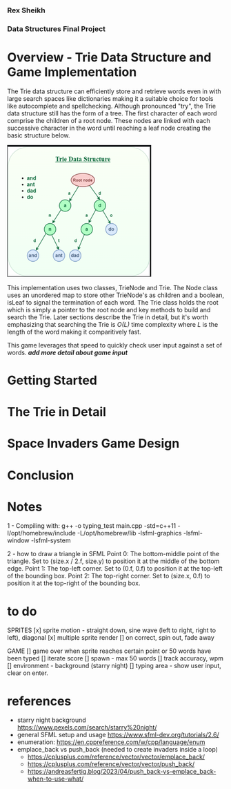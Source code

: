 ### Rex Sheikh 
### Data Structures Final Project 


# Overview - Trie Data Structure and Game Implementation 
The Trie data structure can efficiently store and retrieve words even in with large search spaces like dictionaries making it a suitable choice for tools like autocomplete and spellchecking. Although pronounced "try", the Trie data structure still has the form of a tree. The first character of each word comprise the children of a root node. These nodes are linked with each successive character in the word until reaching a leaf node creating the basic structure below.

![Figure 1.](assets/trie.png)

This implementation uses two classes, TrieNode and Trie. The Node class uses an unordered map to store other TrieNode's as children and a boolean, isLeaf to signal the termination of each word. The Trie class holds the root which is simply a pointer to the root node and key methods to build and search the Trie. Later sections describe the Trie in detail, but it's worth emphasizing that searching the Trie is _O(L)_ time complexity where _L_ is the length of the word making it comparitively fast. 

This game leverages that speed to quickly check user input against a set of words. 
***add more detail about game input***

# Getting Started


# The Trie in Detail

# Space Invaders Game Design 

# Conclusion

# Notes 
1 - Compiling with: g++ -o typing_test main.cpp -std=c++11 -I/opt/homebrew/include -L/opt/homebrew/lib -lsfml-graphics -lsfml-window -lsfml-system


2 - how to draw a triangle in SFML
Point 0: The bottom-middle point of the triangle.
Set to (size.x / 2.f, size.y) to position it at the middle of the bottom edge.
Point 1: The top-left corner.
Set to (0.f, 0.f) to position it at the top-left of the bounding box.
Point 2: The top-right corner.
Set to (size.x, 0.f) to position it at the top-right of the bounding box.


# to do
SPRITES 
[x] sprite motion 
    - straight down, sine wave (left to right, right to left), diagonal 
[x] multiple sprite render
[] on correct, spin out, fade away


GAME
[] game over when sprite reaches certain point or 50 words have been typed 
[] iterate score
[] spawn - max 50 words
[] track accuracy, wpm  
[] environment - background (starry night)
[] typing area - show user input, clear on enter. 


 



# references 
- starry night background https://www.pexels.com/search/starry%20night/
- general SFML setup and usage https://www.sfml-dev.org/tutorials/2.6/
- enumeration: https://en.cppreference.com/w/cpp/language/enum
- emplace_back vs push_back (needed to create invaders inside a loop)
    - https://cplusplus.com/reference/vector/vector/emplace_back/
    - https://cplusplus.com/reference/vector/vector/push_back/
    - https://andreasfertig.blog/2023/04/push_back-vs-emplace_back-when-to-use-what/
    

